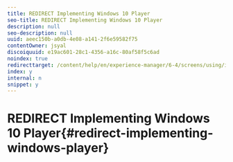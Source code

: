 ```yaml
---
title: REDIRECT Implementing Windows 10 Player
seo-title: REDIRECT Implementing Windows 10 Player
description: null
seo-description: null
uuid: aeec150b-a0db-4e08-a141-2f6e59582f75
contentOwner: jsyal
discoiquuid: e19ac601-28c1-4356-a16c-80af58f5c6ad
noindex: true
redirecttarget: /content/help/en/experience-manager/6-4/screens/using/implementing-windows-player
index: y
internal: n
snippet: y
---
```


# REDIRECT Implementing Windows 10 Player{#redirect-implementing-windows-player}

